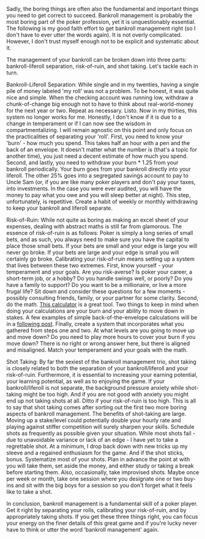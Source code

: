 Sadly, the boring things are often also the fundamental and important things you need to get correct to succeed. Bankroll management is probably the most boring part of the poker profession, yet it is unquestionably essential. The following is my good faith effort to get bankroll management right (so I don't have to ever utter the words again). It is not overly complicated. However, I don't trust myself enough not to be explicit and systematic about it.

The management of your bankroll can be broken down into three parts: bankroll-liferoll separation, risk-of-ruin, and shot taking. Let's tackle each in turn.

Bankroll-Liferoll Separation:
While single and in my twenties, having a single pile of money labeled 'my roll' was not a problem. To be honest, it was quite nice and simple. When the checking account was running low, withdraw a chunk-of-change big enough not to have to think about real-world-money for the next year or two. Repeat as necessary. Listo.
Now in my thirties, this system no longer works for me. Honestly, I don't know if it is due to a change in temperament or if I can now see the wisdom in compartmentalizing. I will remain agnostic on this point and only focus on the practicalities of separating your 'roll'.
First, you need to know your 'burn' - how much you spend. This takes half an hour with a pen and the back of an envelope.  It doesn't matter what the number is (that's a topic for another time), you just need a decent estimate of how much you spend.
Second, and lastly, you need to withdraw your burn * 1.25 from your bankroll periodically. Your burn goes from your bankroll directly into your liferoll. The other 25% goes into a segregated savings account to pay to Uncle Sam (or, if you are like many poker players and don't pay your taxes, into investments. In the case you were ever audited, you will have the money to pay what you owe and you will sleep better at night). This step, unfortunately, is repetitive. Create a habit of weekly or monthly withdrawing to keep your bankroll and liferoll separate.

Risk-of-Ruin:
While not quite as boring as making an excel sheet of your expenses, dealing with abstract maths is still far from glamorous. The essence of risk-of-ruin is as follows: Poker is simply a long series of small bets, and as such, you always need to make sure you have the capital to place those small bets. If your bets are small and your edge is large you will never go broke. If your bets are large and your edge is small you will certainly go broke. Calibrating your risk-of-ruin means setting up a system that lives between these two extremes.
First, know yourself - your temperament and your goals. Are you risk-averse? Is poker your career, a short-term job, or a hobby? Do you handle swings well, or poorly? Do you have a family to support? Do you want to be a millionaire, or live a more frugal life? Sit down and consider these questions for a few moments - possibly consulting friends, family, or your partner for some clarity.
Second, do the math. [This calculator](http://www.reviewpokerrooms.com/poker-games/general/bankroll-requirements.html) is a great tool. Two things to keep in mind when doing your calculations are your burn and your ability to move down in stakes. A few examples of simple back-of-the-envelope calculations will be in a [following post](""). 
Finally, create a system that incorporates what you gathered from steps one and two. At what levels are you going to move up and move down? Do you need to play more hours to cover your burn if you move down? There is no right or wrong answer here, but there is aligned and misaligned. Match your temperament and your goals with the math.

Shot Taking:
By far the sexiest of the bankroll management trio, shot taking is closely related to both the separation of your bankroll/liferoll and your risk-of-ruin. Furthermore, it is essential to increasing your earning potential, your learning potential, as well as to enjoying the game.
If your bankroll/liferoll is not separate, the background pressure anxiety while shot-taking might be too high. And if you are not good with anxiety you might end up not taking shots at all. Ditto if your risk-of-ruin is too high. This is all to say that shot taking comes after sorting out the first two more boring aspects of bankroll management.
The benefits of shot-taking are large. Moving up a stake/level could potentially double your hourly rate and playing against stiffer competition will surely sharpen your skills. Schedule shots as frequently as possible given your situation. While most shots fail - due to unavoidable variance or lack of an edge - I have yet to take a regrettable shot. At a minimum, I drop back down with new tricks up my sleeve and a regained enthusiasm for the game. And if the shot sticks, bonus.
Systematize most of your shots. Plan in advance the point at with you will take them, set aside the money, and either study or taking a break before starting them. Also, occasionally, take improvised shots. Maybe once per week or month, take one session where you designate one or two buy-ins and sit with the big boys for a session so you don't forget what it feels like to take a shot.

In conclusion, bankroll management is a fundamental skill of a poker player. Get it right by separating your rolls, calibrating your risk-of-ruin, and by appropriately taking shots. If you get these three things right, you can focus your energy on the finer details of this great game and if you're lucky never have to think or utter the word 'bankroll management' again.
